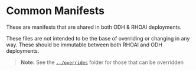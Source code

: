 # Common Manifests

These are manifests that are shared in both ODH & RHOAI deployments.

These files are not intended to be the base of overriding or changing in any way. These should be immutable between both RHOAI and ODH deployments.

> **Note:** See the [`../overrides`](../overrides/README.md) folder for those that can be overridden
